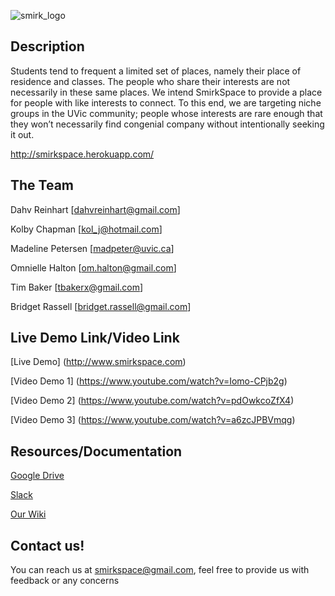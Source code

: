 
![smirk_logo](https://docs.google.com/uc?id=0Bwm6BkzE8IznYVFJcHRKN0dtc2M)

## Description ##

Students tend to frequent a limited set of places, namely their place of residence and classes.  The people who share their interests are not necessarily in these same places.  We intend SmirkSpace to provide a place for people with like interests to connect.  To this end, we are targeting niche groups in the UVic community; people whose interests are rare enough that they won’t necessarily find congenial company without intentionally seeking it out.

http://smirkspace.herokuapp.com/


## The Team ##

Dahv Reinhart [[dahvreinhart@gmail.com](mailto:dahvreinhart@gmail.com)]

Kolby Chapman [kol_j@hotmail.com]

Madeline Petersen [madpeter@uvic.ca]

Omnielle Halton [om.halton@gmail.com]

Tim Baker [tbakerx@gmail.com]

Bridget Rassell [bridget.rassell@gmail.com]

## Live Demo Link/Video Link ##

[Live Demo] (http://www.smirkspace.com)

[Video Demo 1] (https://www.youtube.com/watch?v=Iomo-CPjb2g)

[Video Demo 2] (https://www.youtube.com/watch?v=pdOwkcoZfX4)

[Video Demo 3] (https://www.youtube.com/watch?v=a6zcJPBVmqg)

## Resources/Documentation ##

 [Google Drive](https://drive.google.com/drive/folders/0B0Ljy1h1W8BDbmF1YlQ1Qjk3dWM?usp=sharing)
  
 [Slack](https://startup-programming.slack.com/)
 
 [Our Wiki](https://github.com/smirkspace/smirkspace/wiki)
  
## Contact us! ##
You can reach us at smirkspace@gmail.com, feel free to provide us with feedback or any concerns
